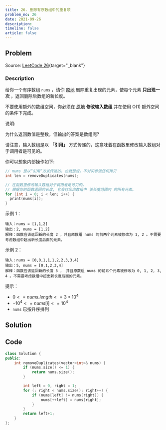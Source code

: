 ```yaml
---
title: 26. 删除有序数组中的重复项
problem_no: 26
date: 2021-09-26
description: 
timeline: false
article: false
---
```


<!-- Description. -->

<!-- more -->

## Problem

Source: [LeetCode 26](https://leetcode-cn.com/problems/remove-duplicates-from-sorted-array/){target="_blank"}

### Description

给你一个有序数组 `nums` ，请你 [原地](https://baike.baidu.com/item/%E5%8E%9F%E5%9C%B0%E7%AE%97%E6%B3%95) 删除重复出现的元素，使每个元素 **只出现一次** ，返回删除后数组的新长度。

不要使用额外的数组空间，你必须在 [原地](https://baike.baidu.com/item/%E5%8E%9F%E5%9C%B0%E7%AE%97%E6%B3%95) **修改输入数组** 并在使用 O(1) 额外空间的条件下完成。

说明:

为什么返回数值是整数，但输出的答案是数组呢?

请注意，输入数组是以 **「引用」** 方式传递的，这意味着在函数里修改输入数组对于调用者是可见的。

你可以想象内部操作如下:

```cpp
// nums 是以“引用”方式传递的。也就是说，不对实参做任何拷贝
int len = removeDuplicates(nums);

// 在函数里修改输入数组对于调用者是可见的。
// 根据你的函数返回的长度, 它会打印出数组中 该长度范围内 的所有元素。
for (int i = 0; i < len; i++) {
  print(nums[i]);
}
```

示例 1：

```text
输入：nums = [1,1,2]
输出：2, nums = [1,2]
解释：函数应该返回新的长度 2 ，并且原数组 nums 的前两个元素被修改为 1, 2 。不需要考虑数组中超出新长度后面的元素。
```

示例 2：

```text
输入：nums = [0,0,1,1,1,2,2,3,3,4]
输出：5, nums = [0,1,2,3,4]
解释：函数应该返回新的长度 5 ， 并且原数组 nums 的前五个元素被修改为 0, 1, 2, 3, 4 。不需要考虑数组中超出新长度后面的元素。
```

提示：

- $0 <= nums.length <= 3 * 10^4$
- $-10^4 <= nums[i] <= 10^4$
- `nums` 已按升序排列

## Solution

## Code

```cpp
class Solution {
public:
    int removeDuplicates(vector<int>& nums) {
        if (nums.size() <= 1) {
            return nums.size();
        }

        int left = 0, right = 1;
        for (; right < nums.size(); right++) {
            if (nums[left] != nums[right]) {
                nums[++left] = nums[right];
            }
        }
        return left+1;
    }
};
```
